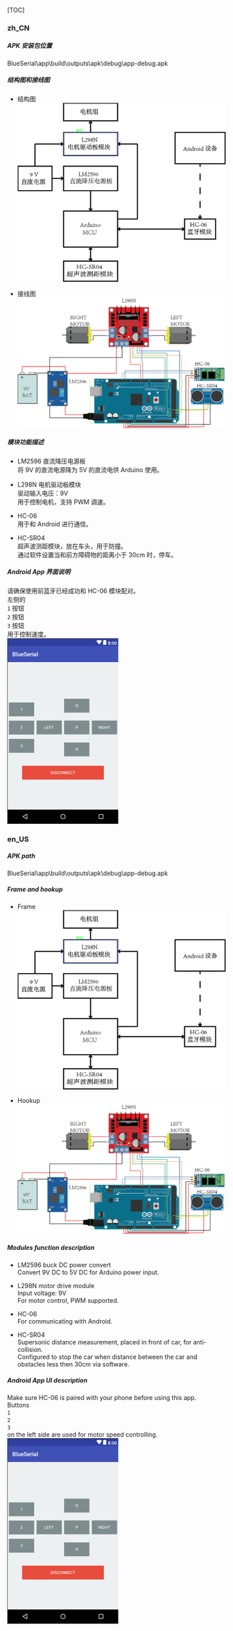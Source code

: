 
[TOC]

### zh_CN
##### APK 安装包位置
BlueSerial\app\build\outputs\apk\debug\app-debug.apk
##### 结构图和接线图
* 结构图<br/>
![结构图](https://raw.githubusercontent.com/GlennPallad/Arduino_HC-06_Android_Car/master/README_pictures/frame.png)

* 接线图<br/>
![接线图](https://raw.githubusercontent.com/GlennPallad/Arduino_HC-06_Android_Car/master/README_pictures/hookup.png)

##### 模块功能描述
* LM2596 直流降压电源板<br/>
将 9V 的直流电源降为 5V 的直流电供 Arduino 使用。

* L298N 电机驱动板模块<br/>
驱动输入电压：9V<br/>
用于控制电机，支持 PWM 调速。

* HC-06<br/>
用于和 Android 进行通信。

* HC-SR04<br/>
超声波测距模块，放在车头，用于防撞。<br/>
通过软件设置当和前方障碍物的距离小于 30cm 时，停车。

##### Android App 界面说明
请确保使用前蓝牙已经成功和 HC-06 模块配对。<br/>
左侧的 <br/>
`1` 按钮<br/>
`2` 按钮<br/>
`3` 按钮<br/>
用于控制速度。<br/>
![界面](https://raw.githubusercontent.com/GlennPallad/Arduino_HC-06_Android_Car/master/README_pictures/APP%20UI.png)


### en_US
##### APK path
BlueSerial\app\build\outputs\apk\debug\app-debug.apk
##### Frame and hookup
* Frame<br/>
![Frame](https://raw.githubusercontent.com/GlennPallad/Arduino_HC-06_Android_Car/master/README_pictures/frame.png)

* Hookup<br/>
![Hookup](https://raw.githubusercontent.com/GlennPallad/Arduino_HC-06_Android_Car/master/README_pictures/hookup.png)

##### Modules function description
* LM2596 buck DC power convert<br/>
Convert 9V DC to 5V DC for Arduino power input.

* L298N motor drive module<br/>
Input voltage: 9V<br/>
For motor control, PWM supported.

* HC-06<br/>
For communicating with Android.

* HC-SR04<br/>
Supersonic distance measurement, placed in front of car, for anti-collision.<br/>
Configured to stop the car when distance between the car and obstacles less then 30cm via software.

##### Android App UI description
Make sure HC-06 is paired with your phone before using this app.<br/>
Buttons<br/>
`1`<br/>
`2`<br/>
`3`<br/>
on the left side are used for motor speed controlling.<br/>
![App UI](https://raw.githubusercontent.com/GlennPallad/Arduino_HC-06_Android_Car/master/README_pictures/APP%20UI.png)